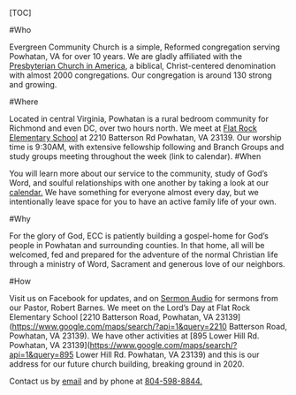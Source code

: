 
[TOC]
 
#Who

Evergreen Community Church is a simple, Reformed congregation serving Powhatan, VA for over 10 years. We are gladly affiliated with the [Presbyterian Church in America](http://pcanet.org), a biblical, Christ-centered denomination with almost 2000 congregations. Our congregation is around 130 strong and growing.  

#Where

Located in central Virginia, Powhatan is a rural bedroom community for Richmond and even DC, over two hours north. We meet at [Flat Rock Elementary School](https://flat-rock-elementary-school.echalksites.com/home_page) at 2210 Batterson Rd Powhatan, VA 23139. Our worship time is 9:30AM, with extensive fellowship following and Branch Groups and study groups meeting throughout the week (link to calendar).
#When

You will learn more about our service to the community, study of God’s Word, and soulful relationships with one another by taking a look at our [calendar.](https://calendar.google.com/calendar/embed?src=egpca316%40gmail.com&ctz=America%2FNew_York) We have something for everyone almost every day, but we intentionally leave space for you to have an active family life of your own.  

#Why

For the glory of God, ECC is patiently building a gospel-home for God’s people in Powhatan and surrounding counties. In that home, all will be welcomed, fed and prepared for the adventure of the normal Christian life through a ministry of Word, Sacrament and generous love of our neighbors.
 
#How

Visit us on Facebook for updates, and on [Sermon Audio](https://www.sermonaudio.com/source_detail.asp?sourceid=evergreencc) for sermons from our Pastor, Robert Barnes. We meet on the Lord’s Day at Flat Rock Elementary School [2210 Batterson Road, Powhatan, VA 23139](https://www.google.com/maps/search/?api=1&query=2210 Batterson Road, Powhatan, VA 23139). We have other activities at [895 Lower Hill Rd. Powhatan, VA 23139](https://www.google.com/maps/search/?api=1&query=895 Lower Hill Rd. Powhatan, VA 23139) and this is our address for our future church building, breaking ground in 2020.

Contact us by [email](mailto:evergreenpowhatanPCA@gmail.com) and by phone at [804-598-8844.](tel:804-598-8844)
 

